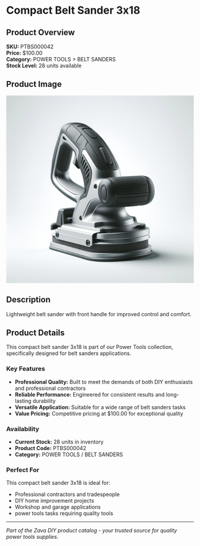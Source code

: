 # Compact Belt Sander 3x18

## Product Overview

**SKU:** PTBS000042  
**Price:** $100.00  
**Category:** POWER TOOLS > BELT SANDERS  
**Stock Level:** 28 units available  

## Product Image

![Compact Belt Sander 3x18](https://raw.githubusercontent.com/microsoft/ai-tour-26-zava-diy-dataset-plus-mcp/refs/heads/main/images/power_tools_belt_sanders_compact_belt_sander_3x18_20250620_191738.png)

## Description

Lightweight belt sander with front handle for improved control and comfort.

## Product Details

This compact belt sander 3x18 is part of our Power Tools collection, specifically designed for belt sanders applications. 

### Key Features

- **Professional Quality:** Built to meet the demands of both DIY enthusiasts and professional contractors
- **Reliable Performance:** Engineered for consistent results and long-lasting durability
- **Versatile Application:** Suitable for a wide range of belt sanders tasks
- **Value Pricing:** Competitive pricing at $100.00 for exceptional quality

### Availability

- **Current Stock:** 28 units in inventory
- **Product Code:** PTBS000042
- **Category:** POWER TOOLS / BELT SANDERS

### Perfect For

This compact belt sander 3x18 is ideal for:
- Professional contractors and tradespeople
- DIY home improvement projects  
- Workshop and garage applications
- power tools tasks requiring quality tools

---

*Part of the Zava DIY product catalog - your trusted source for quality power tools supplies.*
